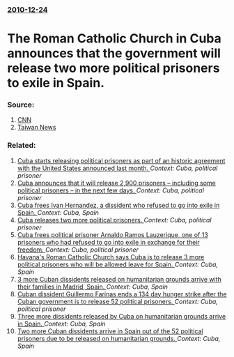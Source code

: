 ### [2010-12-24](/news/2010/12/24/index.md)

# The Roman Catholic Church in Cuba announces that the government will release two more political prisoners to exile in Spain. 




### Source:

1. [CNN](http://edition.cnn.com/2010/WORLD/americas/12/24/cuba.dissidents/)
2. [Taiwan News](http://www.taiwannews.com.tw/etn/news_content.php?id=1468972&lang=eng_news&cate_img=1037.jpg&cate_rss=General)

### Related:

1. [Cuba starts releasing political prisoners as part of an historic agreement with the United States announced last month. ](/news/2015/01/6/cuba-starts-releasing-political-prisoners-as-part-of-an-historic-agreement-with-the-united-states-announced-last-month.md) _Context: Cuba, political prisoner_
2. [Cuba announces that it will release 2,900 prisoners &ndash; including some political prisoners &ndash; in the next few days. ](/news/2011/12/24/cuba-announces-that-it-will-release-2-900-prisoners-ndash-including-some-political-prisoners-ndash-in-the-next-few-days.md) _Context: Cuba, political prisoner_
3. [Cuba frees Ivan Hernandez, a dissident who refused to go into exile in Spain. ](/news/2011/02/19/cuba-frees-ivan-hernandez-a-dissident-who-refused-to-go-into-exile-in-spain.md) _Context: Cuba, Spain_
4. [Cuba releases two more political prisoners. ](/news/2011/02/13/cuba-releases-two-more-political-prisoners.md) _Context: Cuba, political prisoner_
5. [Cuba frees political prisoner Arnaldo Ramos Lauzerique, one of 13 prisoners who had refused to go into exile in exchange for their freedom. ](/news/2010/11/14/cuba-frees-political-prisoner-arnaldo-ramos-lauzerique-one-of-13-prisoners-who-had-refused-to-go-into-exile-in-exchange-for-their-freedom.md) _Context: Cuba, political prisoner_
6. [Havana's Roman Catholic Church says Cuba is to release 3 more political prisoners who will be allowed leave for Spain. ](/news/2010/10/10/havana-s-roman-catholic-church-says-cuba-is-to-release-3-more-political-prisoners-who-will-be-allowed-leave-for-spain.md) _Context: Cuba, Spain_
7. [3 more Cuban dissidents released on humanitarian grounds arrive with their families in Madrid, Spain. ](/news/2010/08/17/3-more-cuban-dissidents-released-on-humanitarian-grounds-arrive-with-their-families-in-madrid-spain.md) _Context: Cuba, Spain_
8. [Cuban dissident Guillermo Farinas ends a 134 day hunger strike after the Cuban government is to release 52 political prisoners. ](/news/2010/07/8/cuban-dissident-guillermo-faria-as-ends-a-134-day-hunger-strike-after-the-cuban-government-is-to-release-52-political-prisoners.md) _Context: Cuba, political prisoner_
9. [Three more dissidents released by Cuba on humanitarian grounds arrive in Spain. ](/news/2010/07/22/three-more-dissidents-released-by-cuba-on-humanitarian-grounds-arrive-in-spain.md) _Context: Cuba, Spain_
10. [Two more Cuban dissidents arrive in Spain out of the 52 political prisoners due to be released on humanitarian grounds. ](/news/2010/07/14/two-more-cuban-dissidents-arrive-in-spain-out-of-the-52-political-prisoners-due-to-be-released-on-humanitarian-grounds.md) _Context: Cuba, Spain_
